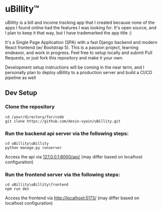 # uBillity™
uBillity is a bill and income tracking app that I created because none of the apps I found online had the features I was looking for. It's open source, and I plan to keep it that way, but I have trademarked the app title :)

It's a Single Page Application (SPA) with a fast Django backend and modern React frontend (w/ Bootstrap 5). This is a passion project, learning endeavor, and work in progress. Feel free to setup locally and submit Pull Requests, or just fork this repository and make it your own.

Development setup instructions will be coming in the near term, and I personally plan to deploy uBillity to a production server and build a CI/CD pipeline as well

## Dev Setup
### Clone the repository
```
cd /your/directory/for/code
git clone https://github.com/devin-vyain/uBillity.git
```

### Run the backend api server via the following steps:
```
cd uBillity\uBillity
python manage.py runserver
```
Access the api via [127.0.0.1:8000/api/](url) (may differ based on localhost configuration)


### Run the frontend server via the following steps:
```
cd uBillity\uBillity\frontend
npm run dev
```
Access the frontend via [http://localhost:5173/](url) (may differ based on localhost configuration)
